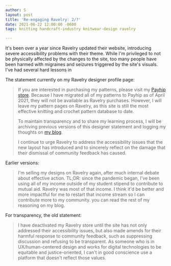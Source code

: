 ```yaml
---
author: S
layout: post
title: 'Re-engaging Ravelry: 2/?'
date: 2021-06-22 12:00:00 -0600
tags: knitting handcraft-industry knitwear-design ravelry

---
```

It's been over a year since Ravelry updated their website, introducing severe accessibility problems with their theme. While I'm privileged to not be physically affected by the changes to the site, too many people have been harmed with migraines and seizures triggered by the site's visuals. I've had several hard lessons in

The statement currently on my Ravelry designer profile page:

> If you are interested in purchasing my patterns, please visit my [Payhip store](https://payhip.com/pipernell). Because I have migrated all of my patterns to Payhip as of April 2021, they will not be available as Ravelry purchases. However, I will leave my pattern pages on Ravelry, as this site is still the most effective knitting and crochet pattern database to date.
>
> To maintain transparency and to share my learning process, I will be archiving previous versions of this designer statement and logging my thoughts on [my blog](https://sminliwu.github.io/blog/).
>
> I continue to urge Ravelry to address the accessibility issues that the new layout has introduced and to sincerely reflect on the damage that their dismissal of community feedback has caused.

Earlier versions:

> I'm selling my designs on Ravelry again, after much internal debate about effective action. TL;DR: since the pandemic began, I've been using all of my income outside of my student stipend to contribute to mutual aid. Ravelry was most of that income. I think it'd be better and more impactful for me to restart that income stream so I can contribute more to my community. you can read the rest of my reasoning on my blog.

For transparency, the old statement:

> I have deactivated my Ravelry store until the site has not only addressed their accessibility issues, but also made amends for their harmful response to community feedback, such as suppressing discussion and refusing to be transparent. As someone who is in UX/human-centered design and works for digital technologies to be equitable and justice-oriented, I can't in good conscience use a platform that doesn't reflect those values.